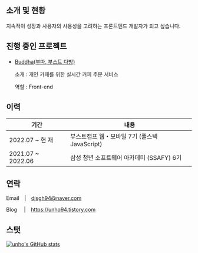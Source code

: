 ## 소개 및 현황

지속적이 성장과 사용자의 사용성을 고려하는 프론트엔드 개발자가 되고 싶습니다.

## 진행 중인 프로젝트

- [Buddha(부따, 부스트 다방)](https://github.com/boostcampwm-2022/web29-Buddha)
  
  소개 : 개인 카페를 위한 실시간 커피 주문 서비스
  
  역할 : Front-end
  

## 이력

|기간|내용|
|---|---|
|2022.07 ~ 현 재|부스트캠프 웹・모바일 7기 (풀스택 JavaScript)|
|2021.07 ~ 2022.06|삼성 청년 소프트웨어 아카데미 (SSAFY) 6기|

## 연락

Email   |   djsgh94@naver.com

Blog    |   https://unho94.tistory.com

## 스탯

[![unho's GitHub stats](https://github-readme-stats.vercel.app/api?username=unho-00)](https://github.com/unho-00/github-readme-stats)
